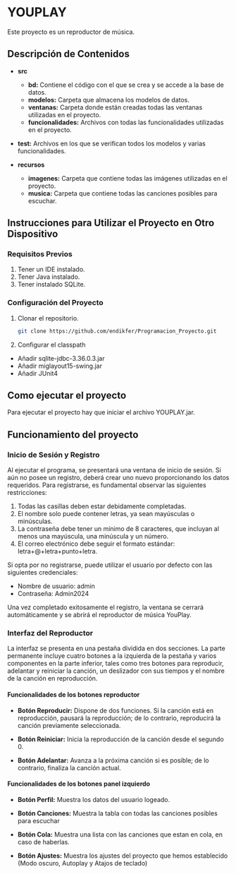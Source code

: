 # YOUPLAY

Este proyecto es un reproductor de música.

## Descripción de Contenidos

- **src**
  - **bd:** Contiene el código con el que se crea y se accede a la base de datos.
  - **modelos:** Carpeta que almacena los modelos de datos.
  - **ventanas:** Carpeta donde están creadas todas las ventanas utilizadas en el proyecto.
  - **funcionalidades:** Archivos con todas las funcionalidades utilizadas en el proyecto.

- **test:** Archivos en los que se verifican todos los modelos y varias funcionalidades.

- **recursos**
  - **imagenes:** Carpeta que contiene todas las imágenes utilizadas en el proyecto.
  - **musica:** Carpeta que contiene todas las canciones posibles para escuchar.

## Instrucciones para Utilizar el Proyecto en Otro Dispositivo

### Requisitos Previos

1. Tener un IDE instalado.
2. Tener Java instalado.
3. Tener instalado SQLite.

### Configuración del Proyecto

1. Clonar el repositorio.

   ```bash
   git clone https://github.com/endikfer/Programacion_Proyecto.git

2. Configurar el classpath

* Añadir sqlite-jdbc-3.36.0.3.jar
* Añadir miglayout15-swing.jar
* Añadir JUnit4

## Como ejecutar el proyecto

Para ejecutar el proyecto hay que iniciar el archivo YOUPLAY.jar.

## Funcionamiento del proyecto

### Inicio de Sesión y Registro

Al ejecutar el programa, se presentará una ventana de inicio de sesión. Si aún no posee un registro, deberá crear uno nuevo proporcionando los datos requeridos. Para registrarse, es fundamental observar las siguientes restricciones:

1. Todas las casillas deben estar debidamente completadas.
2. El nombre solo puede contener letras, ya sean mayúsculas o minúsculas.
3. La contraseña debe tener un mínimo de 8 caracteres, que incluyan al menos una mayúscula, una minúscula y un número.
4. El correo electrónico debe seguir el formato estándar: letra+@+letra+punto+letra.

Si opta por no registrarse, puede utilizar el usuario por defecto con las siguientes credenciales:

- Nombre de usuario: admin
- Contraseña: Admin2024

Una vez completado exitosamente el registro, la ventana se cerrará automáticamente y se abrirá el reproductor de música YouPlay.

### Interfaz del Reproductor

La interfaz se presenta en una pestaña dividida en dos secciones. La parte permanente incluye cuatro botones a la izquierda de la pestaña y varios componentes en la parte inferior, tales como tres botones para reproducir, adelantar y reiniciar la canción, un deslizador con sus tiempos y el nombre de la canción en reproducción.

#### Funcionalidades de los botones reproductor

- **Botón Reproducir:** Dispone de dos funciones. Si la canción está en reproducción, pausará la reproducción; de lo contrario, reproducirá la canción previamente seleccionada.

- **Botón Reiniciar:** Inicia la reproducción de la canción desde el segundo 0.

- **Botón Adelantar:** Avanza a la próxima canción si es posible; de lo contrario, finaliza la canción actual.

#### Funcionalidades de los botones panel izquierdo

- **Botón Perfil:** Muestra los datos del usuario logeado.

- **Botón Canciones:** Muestra la tabla con todas las canciones posibles para escuchar

- **Botón Cola:** Muestra una lista con las canciones que estan en cola, en caso de haberlas.

- **Botón Ajustes:** Muestra los ajustes del proyecto que hemos establecido (Modo oscuro, Autoplay y Atajos de teclado)